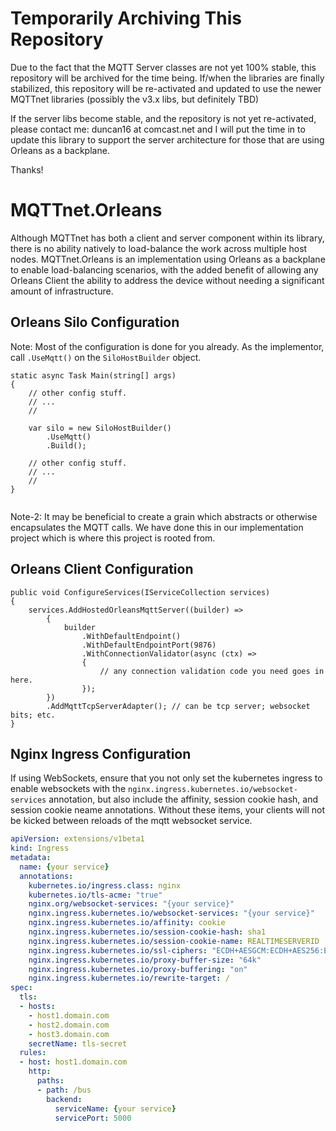 # Temporarily Archiving This Repository

Due to the fact that the MQTT Server classes are not yet 100% stable, this repository will be archived for the time being.  If/when the libraries are finally stabilized, this repository will be re-activated and updated to use the newer MQTTnet libraries (possibly the v3.x libs, but definitely TBD)

If the server libs become stable, and the repository is not yet re-activated, please contact me: duncan16 at comcast.net and I will put the time in to update this library to support the server architecture for those that are using Orleans as a backplane.

Thanks!

# MQTTnet.Orleans

Although MQTTnet has both a client and server component within its library, there is no ability natively to load-balance the work across multiple host nodes.  MQTTnet.Orleans is an implementation using Orleans as a backplane to enable load-balancing scenarios, with the added benefit of allowing any Orleans Client the ability to address the device without needing a significant amount of infrastructure.

## Orleans Silo Configuration ##

Note: Most of the configuration is done for you already. As the implementor, call `.UseMqtt()` on the `SiloHostBuilder` object.

```CSharp
static async Task Main(string[] args)
{
    // other config stuff.
    // ...
    //

    var silo = new SiloHostBuilder()
        .UseMqtt()
        .Build();
    
    // other config stuff.
    // ...
    //
}


```

Note-2: It may be beneficial to create a grain which abstracts or otherwise encapsulates the MQTT calls.  We have done this in our implementation project which is where this project is rooted from.

## Orleans Client Configuration ##

```CSharp
public void ConfigureServices(IServiceCollection services)
{
    services.AddHostedOrleansMqttServer((builder) =>
        {
            builder
                .WithDefaultEndpoint()
                .WithDefaultEndpointPort(9876)
                .WithConnectionValidator(async (ctx) =>
                {
                    // any connection validation code you need goes in here.
                });
        })
        .AddMqttTcpServerAdapter(); // can be tcp server; websocket bits; etc.
}

```

## Nginx Ingress Configuration ##

If using WebSockets, ensure that you not only set the kubernetes ingress to enable websockets with the `nginx.ingress.kubernetes.io/websocket-services` annotation, but also include the affinity, session cookie hash, and session cookie neame annotations.  Without these items, your clients will not be kicked between reloads of the mqtt websocket service.

```yaml
apiVersion: extensions/v1beta1
kind: Ingress
metadata:
  name: {your service}
  annotations:
    kubernetes.io/ingress.class: nginx
    kubernetes.io/tls-acme: "true"
    nginx.org/websocket-services: "{your service}"
    nginx.ingress.kubernetes.io/websocket-services: "{your service}"
    nginx.ingress.kubernetes.io/affinity: cookie
    nginx.ingress.kubernetes.io/session-cookie-hash: sha1
    nginx.ingress.kubernetes.io/session-cookie-name: REALTIMESERVERID
    nginx.ingress.kubernetes.io/ssl-ciphers: "ECDH+AESGCM:ECDH+AES256:ECDH+AES128:DH+3DES:!ADH:!AECDH:!MD5"
    nginx.ingress.kubernetes.io/proxy-buffer-size: "64k"
    nginx.ingress.kubernetes.io/proxy-buffering: "on"
    nginx.ingress.kubernetes.io/rewrite-target: /
spec:
  tls:
  - hosts: 
    - host1.domain.com
    - host2.domain.com
    - host3.domain.com
    secretName: tls-secret
  rules:
  - host: host1.domain.com
    http:
      paths:
      - path: /bus
        backend:
          serviceName: {your service}
          servicePort: 5000
```